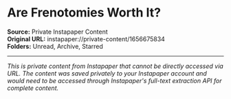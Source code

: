 # Are Frenotomies Worth It?

**Source:** Private Instapaper Content  
**Original URL:** instapaper://private-content/1656675834  
**Folders:** Unread, Archive, Starred  

---

*This is private content from Instapaper that cannot be directly accessed via URL. The content was saved privately to your Instapaper account and would need to be accessed through Instapaper's full-text extraction API for complete content.*